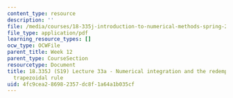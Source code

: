 ```yaml
---
content_type: resource
description: ''
file: /media/courses/18-335j-introduction-to-numerical-methods-spring-2019/4fc9cea286982357dc8f1a64a1b035cf_MIT18_335JS19_lec33_1.pdf
file_type: application/pdf
learning_resource_types: []
ocw_type: OCWFile
parent_title: Week 12
parent_type: CourseSection
resourcetype: Document
title: 18.335J (S19) Lecture 33a - Numerical integration and the redemption of the
  trapezoidal rule
uid: 4fc9cea2-8698-2357-dc8f-1a64a1b035cf
---
```

